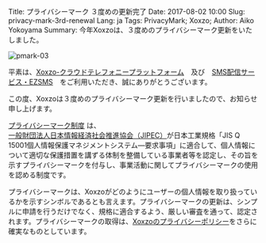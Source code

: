 Title: プライバシーマーク ３度めの更新完了
Date: 2017-08-02 10:00
Slug: privacy-mark-3rd-renewal
Lang: ja
Tags: PrivacyMark; Xoxzo;
Author: Aiko Yokoyama
Summary: 今年Xoxzoは、３度めのプライバシーマーク更新をいたしました。

![pmark-03]({pmark-03}/images/pmark-03.jpg)

平素は、[Xoxzo-クラウドテレフォニープラットフォーム](https://www.xoxzo.com/ja/)　及び　[SMS配信サービス・EZSMS](https://www.ezsms.biz/ja/)　をご利用いただき、誠にありがとうございます。

この度、Xoxzoは３度めのプライバシーマーク更新を行いましたので、お知らせ申し上げます。

[プライバシーマーク制度](https://privacymark.jp/) は、[一般財団法人日本情報経済社会推進協会（JIPEC）](https://www.jipdec.or.jp/)が日本工業規格「JIS Q 15001個人情報保護マネジメントシステム―要求事項」に適合して、個人情報について適切な保護措置を講ずる体制を整備している事業者等を認定し、その旨を示すプライバシーマークを付与し、事業活動に関してプライバシーマークの使用を認める制度です。 

プライバシーマークは、Xoxzoがどのようにユーザーの個人情報を取り扱っているかを示すシンボルであるとも言えます。プライバシーマークの更新は、シンプルに申請を行うだけでなく、規格に適合するよう、厳しい審査を通って、認定されます。プライバシーマークの取得は、[Xoxzoのプライバシーポリシー](https://info.xoxzo.com/ja/privacy-policy/)をさらに確実なものとしています。